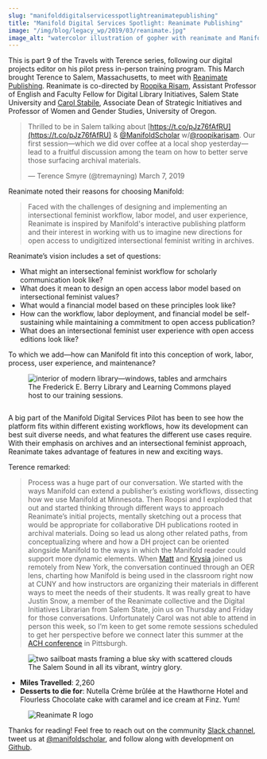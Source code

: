 ```yaml
---
slug: "manifolddigitalservicesspotlightreanimatepublishing"
title: "Manifold Digital Services Spotlight: Reanimate Publishing"
image: "/img/blog/legacy_wp/2019/03/reanimate.jpg"
image_alt: "watercolor illustration of gopher with reanimate and Manifold logos"
---
```


This is part 9 of the Travels with Terence series, following our digital projects editor on his pilot press in-person training program. This March brought Terence to Salem, Massachusetts, to meet with [Reanimate Publishing](http://reanimatepublishing.org/). Reanimate is co-directed by [Roopika Risam](https://twitter.com/roopikarisam), Assistant Professor of English and Faculty Fellow for Digital Library Initiatives, Salem State University and [Carol Stabile](https://twitter.com/castabile), Associate Dean of Strategic Initiatives and Professor of Women and Gender Studies, University of Oregon.

<!--truncate-->

> Thrilled to be in Salem talking about [https://t.co/pJz76fAfRU](https://t.co/pJz76fAfRU) & [@ManifoldScholar](https://twitter.com/ManifoldScholar) w/[@roopikarisam](https://twitter.com/roopikarisam). Our first session—which we did over coffee at a local shop yesterday—lead to a fruitful discussion among the team on how to better serve those surfacing archival materials.
>
> — Terence Smyre (@tremayning) March 7, 2019

Reanimate noted their reasons for choosing Manifold:

> Faced with the challenges of designing and implementing an intersectional feminist workflow, labor model, and user experience, Reanimate is inspired by Manifold's interactive publishing platform and their interest in working with us to imagine new directions for open access to undigitized intersectional feminist writing in archives.

Reanimate’s vision includes a set of questions:

- What might an intersectional feminist workflow for scholarly communication look like?
- What does it mean to design an open access labor model based on intersectional feminist values?
- What would a financial model based on these principles look like?
- How can the workflow, labor deployment, and financial model be self-sustaining while maintaining a commitment to open access publication?
- What does an intersectional feminist user experience with open access editions look like?

To which we add—how can Manifold fit into this conception of work, labor, process, user experience, and maintenance?

<figure>
  <img 
    src={require('/img/blog/legacy_wp/2019/03/library2.jpg').default}
    alt="interior of modern library—windows, tables and armchairs"
  />
  <figcaption>The Frederick E. Berry Library and Learning Commons played host to our training sessions.</figcaption>
</figure>

<figure>
  <img 
    src={require('/img/blog/legacy_wp/2019/03/library1.jpg').default}
    alt=""
  />
  <figcaption></figcaption>
</figure>

A big part of the Manifold Digital Services Pilot has been to see how the platform fits within different existing workflows, how its development can best suit diverse needs, and what features the different use cases require. With their emphasis on archives and an intersectional feminist approach, Reanimate takes advantage of features in new and exciting ways.

Terence remarked:

> Process was a huge part of our conversation. We started with the ways Manifold can extend a publisher’s existing workflows, dissecting how we use Manifold at Minnesota. Then Roopsi and I exploded that out and started thinking through different ways to approach Reanimate’s initial projects, mentally sketching out a process that would be appropriate for collaborative DH publications rooted in archival materials. Doing so lead us along other related paths, from conceptualizing where and how a DH project can be oriented alongside Manifold to the ways in which the Manifold reader could support more dynamic elements. When [Matt](https://twitter.com/mkgold) and [Krysia](https://twitter.com/KrysiaSays) joined us remotely from New York, the conversation continued through an OER lens, charting how Manifold is being used in the classroom right now at CUNY and how instructors are organizing their materials in different ways to meet the needs of their students. It was really great to have Justin Snow, a member of the Reanimate collective and the Digital Initiatives Librarian from Salem State, join us on Thursday and Friday for those conversations. Unfortunately Carol was not able to attend in person this week, so I’m keen to get some remote sessions scheduled to get her perspective before we connect later this summer at the [ACH conference](http://ach2019.ach.org/) in Pittsburgh.

<figure>
  <img 
    src={require('/img/blog/legacy_wp/2019/03/salem-sound.jpg').default}
    alt="two sailboat masts framing a blue sky with scattered clouds"
  />
  <figcaption>The Salem Sound in all its vibrant, wintry glory.</figcaption>
</figure>

- **Miles Travelled**: 2,260
- **Desserts to die for**: Nutella Crème brûlée at the Hawthorne Hotel and Flourless Chocolate cake with caramel and ice cream at Finz. Yum!

<figure>
  <img 
    src={require('/img/blog/legacy_wp/2019/03/Reanimate_Vert@4x.png').default}
    alt="Reanimate R logo"
  />
  <figcaption></figcaption>
</figure>

Thanks for reading! Feel free to reach out on the community [Slack channel](https://manifold-slackin.herokuapp.com/), tweet us at [@manifoldscholar](https://twitter.com/ManifoldScholar), and follow along with development on [Github](https://github.com/ManifoldScholar/manifold).